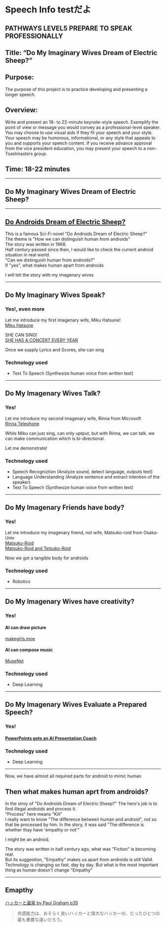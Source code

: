 # Speech Info testだよ
## PATHWAYS LEVEL5 PREPARE TO SPEAK PROFESSIONALLY                                                     
## Title: “Do My Imaginary Wives Dream of Electric Sheep?”
## Purpose: 
The purpose of this project is to practice developing and presenting a longer speech.
## Overview: 
Write and present an 18- to 22-minute keynote-style speech. Exemplify the point of view or message you would convey as a professional-level speaker. You may choose to use visual aids if they fit your speech and your style. Your speech may be humorous, informational, or any style that appeals to you and supports your speech content. If you receive advance approval from the vice president education, you may present your speech to a non-Toastmasters group.
## Time: 18-22 minutes

---

## Do My Imaginary Wives Dream of Electric Sheep?

---
## [Do Androids Dream of Electric Sheep? ](https://www.amazon.co.jp/dp/4150102295)

This is a famous Sci-Fi novel "Do Androids Dream of Electric Sheep?"  
The theme is "How we can distinguish human from androids"  
The story was written in 1968.  
Half century passed since then, I would like to check the current android situation in real world.  
"Can we distinguish human from androids?"  
If "yes", what makes human apart from androids  
  
I will tell the story with my imagenary wives

---
## Do My Imaginary Wives Speak?
### Yes!, even more
Let me introduce my first imagenary wife, Miku Hatsune!  
[Miku Hatsune](https://ec.crypton.co.jp/pages/prod/vocaloid/cv01)  
  
SHE CAN SING!  
[SHE HAS A CONCERT EVERY YEAR](https://www.youtube.com/watch?v=Siv_TqboKcg)  
  
Once we supply Lyrics and Scores, she can sing  
### Technology used
- Text To Speech (Synthesize human voice from written text)

---
## Do My Imagenary Wives Talk?
### Yes!
Let me introduce my second imagenary wife, Rinna from Microsoft  
[Rinna Telephone](https://www.rinna.jp/platform/phonecall)

While Miku can just sing, can only uptput, but with Rinna, we can talk. we can make communication which is bi-directional.  
  
Let me demonstrate!
### Technology used
- Speech Recogniztion (Analyze sound, detect language, outputs text)
- Language Understanding (Analyze sentence and extract intention of the speaker)
- Text To Speech (Synthesize human voice from written text)

---
## Do My Imagenary Friends have body?
### Yes!
Let me introduce my imagenary friend, not wife, Matsuko-roid from Osaka-Univ  
[Matsuko-Roid](https://naturaleight.co.jp/matsukoroid/)  
[Matsuko-Roid and Tetsuko-Roid](https://www.youtube.com/watch?v=fU0fmF2N2qk)  
  
Now we got a tangible body for androids  
### Technology used
- Robotics

---
## Do My Imagenary Wives have creativity?
### Yes!
#### AI can draw picture
[makegirls.moe](https://make.girls.moe/#/)
#### AI can compose music
[MuseNet](https://openai.com/blog/musenet/)
### Technology used
- Deep Learning

---
## Do My Imagenary Wives Evaluate a Prepared Speech?
### Yes!
#### [PowerPoints gets an AI Presentation Coach](https://techcrunch.com/2019/06/18/microsofts-powerpoint-will-use-ai-to-make-you-a-better-public-speaker/)
### Technology used
- Deep Learning

---
Now, we have almost all required parts for android to mimic human  
## Then what makes human aprt from androids?
In the stroy of "Do Androids Dream of Electric Sheep?" The hero's job is to find illegal androids and process it.  
"Process" here means "Kill"  
I really want to know "The difference between human and android", not so that be processed by him.
In the story, it was said "The difference is whether thay have 'empathy or not'"  
  
I might be an android.

The story was written in half century ago, what was "Fiction" is becoming real.  
But its suggestion, "Empathy" makes us apart from androids is still Valid.  
Technology is changing so fast, day by day.
But what is the most important thing as human doesn't change
"Empathy"

---

## Emapthy
[ハッカーと画家 by Paul Graham p35](https://www.amazon.co.jp/dp/4274065979/)  
> 共感能力は、おそらく良いハッカーと偉大なハッカーの、たったひとつの最も重要な違いだろう。
